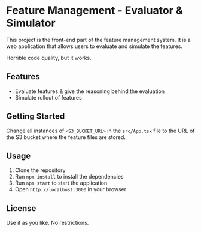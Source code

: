# Feature Management - Evaluator & Simulator

This project is the front-end part of the feature management system. It is a web application that allows users to evaluate and simulate the features.

Horrible code quality, but it works.

## Features

- Evaluate features & give the reasoning behind the evaluation
- Simulate rollout of features

## Getting Started

Change all instances of `<S3_BUCKET_URL>` in the `src/App.tsx` file to the URL of the S3 bucket where the feature files are stored.

## Usage

1. Clone the repository
2. Run `npm install` to install the dependencies
3. Run `npm start` to start the application
4. Open `http://localhost:3000` in your browser

## License

Use it as you like. No restrictions.
